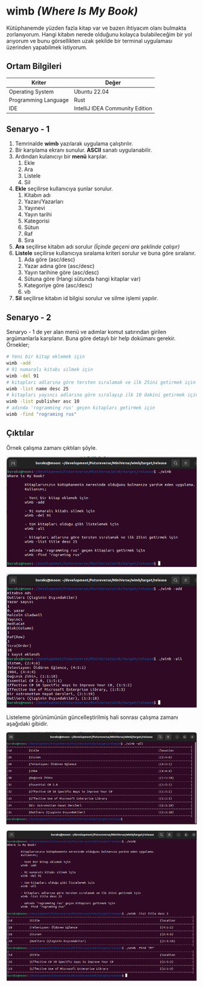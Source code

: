 # wimb _(Where Is My Book)_

Kütüphanemde yüzden fazla kitap var ve bazen ihtiyacım olanı bulmakta zorlanıyorum. Hangi kitabın nerede olduğunu kolayca bulabileceğim bir yol arıyorum ve bunu görsellikten uzak şekilde bir terminal uygulaması üzerinden yapabilmek istiyorum.

## Ortam Bilgileri

| Kriter               | Değer                           |
|----------------------|---------------------------------|
| Operating System     | Ubuntu 22.04                    |
| Programming Language | Rust                            |
|IDE| IntelliJ IDEA Community Edition |

## Senaryo - 1

1. Temrinalde **wimb** yazılarak uygulama çalıştırılır.
2. Bir karşılama ekranı sunulur. **ASCII** sanatı uygulanabilir.
3. Ardından kulanıcıyı bir **menü** karşılar.
   1. Ekle
   2. Ara
   3. Listele
   4. Sil
4. **Ekle** seçilirse kullanıcıya şunlar sorulur.
   1. Kitabın adı
   2. Yazarı/Yazarları
   3. Yayınevi
   4. Yayın tarihi
   5. Kategorisi
   5. Sütun
   6. Raf
   7. Sıra
5. **Ara** seçilirse kitabın adı sorulur _(İçinde geçeni ara şeklinde çalışır)_
6. **Listele** seçilirse kullanıcıya sıralama kriteri sorulur ve buna göre sıralanır.
   1. Ada göre (asc/desc)
   2. Yazar adına göre (asc/desc)
   3. Yayın tarihine göre (asc/desc)
   4. Sütuna göre (Hangi sütunda hangi kitaplar var)
   5. Kategoriye göre (asc/desc)
   6. vb
7. **Sil** seçilirse kitabın id bilgisi sorulur ve silme işlemi yapılır.

## Senaryo - 2

Senaryo - 1 de yer alan menü ve adımlar komut satırından girilen argümanlarla karşılanır. Buna göre detaylı bir help dokümanı gerekir.
Örnekler;

```bash
# Yeni bir kitap eklemek için
wimb -add
# 91 numaralı kitabı silmek için
wimb -del 91
# kitapları adlarına göre tersten sıralamak ve ilk 25ini getirmek için
wimb -list name desc 25
# kitapları yayıncı adlarına göre sıralayıp ilk 10 dakini getirmek için
wimb -list publisher asc 10
# adında 'rogramming rus' geçen kitapları getirmek için
wimb -find "rograming rus"
```

## Çıktılar

Örnek çalışma zamanı çıktıları şöyle.

![./assets/runtime_01.png](./assets/runtime_01.png)

![./assets/runtime_02.png](./assets/runtime_02.png)

Listeleme görünümünün güncelleştirilmiş hali sonrası çalışma zamanı aşağıdaki gibidir.

![./assets/runtime_04.png](./assets/runtime_04.png)

![./assets/runtime_05.png](./assets/runtime_05.png)